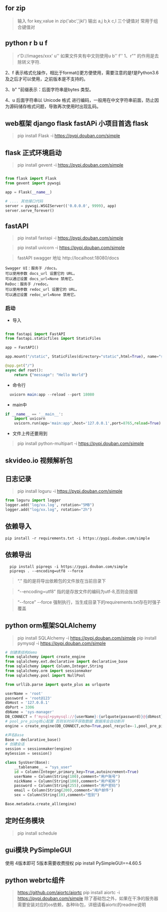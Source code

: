 ## for zip
> 输入 for key,value in zip('abc','jkl')
> 输出 a,j b,k c,l 三个键值对
> 常用于组合键值对
> 
## python  r b u f 
> r'D://images/xxx'
> u''  如果文件夹有中文则使用u
> b''
> f''
1、r"" 的作用是去除转义字符.

2、f 表示格式化操作，相比于format()更方便使用，需要注意的是f是Python3.6及之后才可以使用，之前版本是不支持的。

3、b" "前缀表示：后面字符串是bytes 类型。

4、u 后面字符串以 Unicode 格式 进行编码，一般用在中文字符串前面，防止因为源码储存格式问题，导致再次使用时出现乱码。

## web框架 django  flask fastAPi  小项目首选 flask
> pip install Flask -i https://pypi.douban.com/simple


## flask 正式环境启动
> pip install gevent -i https://pypi.douban.com/simple
```python

from flask import Flask
from gevent import pywsgi

app = Flask(__name__)

# .... 其他接口代码
server = pywsgi.WSGIServer(('0.0.0.0', 9999), app)
server.serve_forever()
```

## fastAPI 

> pip install fastapi -i https://pypi.douban.com/simple

> pip install uvicorn -i https://pypi.douban.com/simple

> fastAPI swagger 地址 http://localhost:18080/docs
```
Swagger UI：服务于 /docs。
可以使用参数 docs_url 设置它的 URL。
可以通过设置 docs_url=None 禁用它。
ReDoc：服务于 /redoc。
可以使用参数 redoc_url 设置它的 URL。
可以通过设置 redoc_url=None 禁用它。
```

### 启动 
 - 导入
```python

from fastapi import FastAPI
from fastapi.staticfiles import StaticFiles

app = FastAPI()

app.mount("/static", StaticFiles(directory="static",html=True), name="static") 静态文件访问

@app.get("/")
async def root():
    return {"message": "Hello World"}

```

 - 命令行
  ```s
    uvicorn main:app --reload --port 18080
  ```
  - main中
  
```python
if __name__ == '__main__':
    import uvicorn
    uvicorn.run(app='main:app',host='127.0.0.1',port=8765,reload=True)
```
 - 文件上传还要用到
  >  pip install python-multipart -i https://pypi.douban.com/simple

## skvideo.io 视频解析包



## 日志记录
> pip install loguru -i https://pypi.douban.com/simple

```python
from loguru import logger
logger.add('log/xx.log', rotation="5MB")
logger.add("log/xx.log", rotation="2h")

```

## 依赖导入
```
pip install -r requirements.txt -i https://pypi.douban.com/simple
```
## 依赖导出
```
  pip install pipreqs -i https://pypi.douban.com/simple
  pipreqs . --encoding=utf8 --force
```
> “.” 指的是将导出依赖包的文件放在当前目录下

> “--encoding=utf8” 指的是存放文件的编码为utf-8,否则会报错

> “--force” --force 强制执行，当生成目录下的requirements.txt存在时强子覆盖


## python orm框架SQLAlchemy
> pip install SQLAlchemy -i https://pypi.douban.com/simple
> pip install pymysql -i https://pypi.douban.com/simple

```python
# 创建表结构demo
from sqlalchemy import create_engine
from sqlalchemy.ext.declarative import declarative_base
from sqlalchemy import Column,Integer,String
from sqlalchemy.orm import sessionmaker
from sqlalchemy.pool import NullPool

from urllib.parse import quote_plus as urlquote

userName = 'root'
password = 'root@123'
dbHost = '127.0.0.1'
dbPort = 3306
dbName = 'sys-manager'
DB_CONNECT = f'mysql+pymysql://{userName}:{urlquote(password)}@{dbHost}:{dbPort}/{dbName}?charset=utf8mb4'
# pool_pre_ping核心配置 否则长时间不获取数据 数据库会自动断开
engine = create_engine(DB_CONNECT,echo=True,pool_recycle=-1,pool_pre_ping=True)

#声名Base
Base = declarative_base()
# 创建会话
session = sessionmaker(engine)
mySession = session()

class SysUser(Base):
    __tablename__ = "sys_user"
    id = Column(Integer,primary_key=True,autoincrement=True)
    userName = Column(String(100),comment="用户账号")
    nickName = Column(String(100),comment="用户昵称")
    password = Column(String(255),comment="用户密码")
    email = Column(String(200),comment="用户邮件")
    sex = Column(String(10),comment="性别")

Base.metadata.create_all(engine)
```

## 定时任务模块
> pip install schedule

## gui模块  PySimpleGUI

使用 4版本即可 5版本需要收费授权
pip install PySimpleGUI==4.60.5


## python webrtc组件 

> https://github.com/aiortc/aiortc
> pip install aiortc -i https://pypi.douban.com/simple
> 除了基础包之外，如果在干净的服务器需要安装对应的os依赖，各种lib包，详细请看aiortc的readme说明
